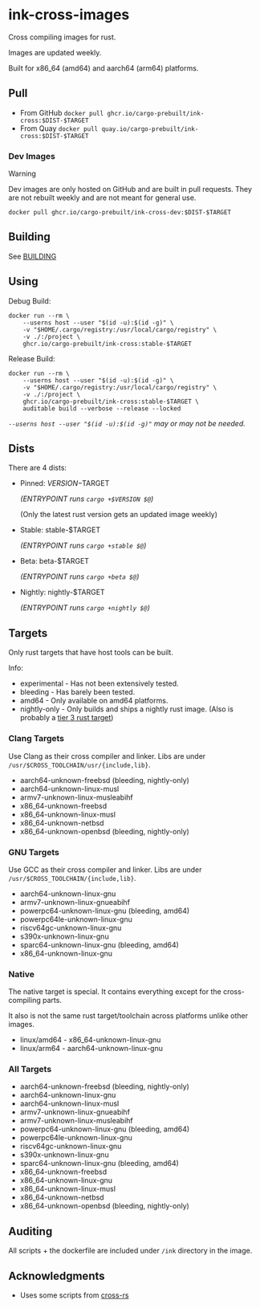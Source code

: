 # ink-cross-images

Cross compiling images for rust.

Images are updated weekly.

Built for x86_64 (amd64) and aarch64 (arm64) platforms.

## Pull

- From GitHub `docker pull ghcr.io/cargo-prebuilt/ink-cross:$DIST-$TARGET`
- From Quay `docker pull quay.io/cargo-prebuilt/ink-cross:$DIST-$TARGET`

### Dev Images

> [!WARNING]
> Dev images are only hosted on GitHub and are built in pull requests.
> They are not rebuilt weekly and are not meant for general use.

`docker pull ghcr.io/cargo-prebuilt/ink-cross-dev:$DIST-$TARGET`

## Building

See [BUILDING](BUILDING.md)

## Using

Debug Build:

```shell
docker run --rm \
    --userns host --user "$(id -u):$(id -g)" \
    -v "$HOME/.cargo/registry:/usr/local/cargo/registry" \
    -v ./:/project \
    ghcr.io/cargo-prebuilt/ink-cross:stable-$TARGET
```

Release Build:

```shell
docker run --rm \
    --userns host --user "$(id -u):$(id -g)" \
    -v "$HOME/.cargo/registry:/usr/local/cargo/registry" \
    -v ./:/project \
    ghcr.io/cargo-prebuilt/ink-cross:stable-$TARGET \
    auditable build --verbose --release --locked
```

_`--userns host --user "$(id -u):$(id -g)"` may or may not be needed._

## Dists

There are 4 dists:

- Pinned: $VERSION-$TARGET

  _(ENTRYPOINT runs `cargo +$VERSION $@`)_

  (Only the latest rust version gets an updated image weekly)

- Stable: stable-$TARGET

  _(ENTRYPOINT runs `cargo +stable $@`)_

- Beta: beta-$TARGET

  _(ENTRYPOINT runs `cargo +beta $@`)_

- Nightly: nightly-$TARGET

  _(ENTRYPOINT runs `cargo +nightly $@`)_

## Targets

Only rust targets that have host tools can be built.

Info:

- experimental - Has not been extensively tested.
- bleeding - Has barely been tested.
- amd64 - Only available on amd64 platforms.
- nightly-only - Only builds and ships a nightly rust image.
  (Also is probably a [tier 3 rust target](https://doc.rust-lang.org/nightly/rustc/platform-support.html))

### Clang Targets

Use Clang as their cross compiler and linker.
Libs are under `/usr/$CROSS_TOOLCHAIN/usr/{include,lib}`.

- aarch64-unknown-freebsd (bleeding, nightly-only)
- aarch64-unknown-linux-musl
- armv7-unknown-linux-musleabihf
- x86_64-unknown-freebsd
- x86_64-unknown-linux-musl
- x86_64-unknown-netbsd
- x86_64-unknown-openbsd (bleeding, nightly-only)

### GNU Targets

Use GCC as their cross compiler and linker.
Libs are under `/usr/$CROSS_TOOLCHAIN/{include,lib}`.

- aarch64-unknown-linux-gnu
- armv7-unknown-linux-gnueabihf
- powerpc64-unknown-linux-gnu (bleeding, amd64)
- powerpc64le-unknown-linux-gnu
- riscv64gc-unknown-linux-gnu
- s390x-unknown-linux-gnu
- sparc64-unknown-linux-gnu (bleeding, amd64)
- x86_64-unknown-linux-gnu

### Native

The native target is special. It contains everything except for the cross-compiling parts.

It also is not the same rust target/toolchain across platforms unlike other images.

- linux/amd64 - x86_64-unknown-linux-gnu
- linux/arm64 - aarch64-unknown-linux-gnu

### All Targets

- aarch64-unknown-freebsd (bleeding, nightly-only)
- aarch64-unknown-linux-gnu
- aarch64-unknown-linux-musl
- armv7-unknown-linux-gnueabihf
- armv7-unknown-linux-musleabihf
- powerpc64-unknown-linux-gnu (bleeding, amd64)
- powerpc64le-unknown-linux-gnu
- riscv64gc-unknown-linux-gnu
- s390x-unknown-linux-gnu
- sparc64-unknown-linux-gnu (bleeding, amd64)
- x86_64-unknown-freebsd
- x86_64-unknown-linux-gnu
- x86_64-unknown-linux-musl
- x86_64-unknown-netbsd
- x86_64-unknown-openbsd (bleeding, nightly-only)

## Auditing

All scripts + the dockerfile are included under `/ink` directory in the image.

## Acknowledgments

- Uses some scripts from [cross-rs](https://github.com/cross-rs/cross)
